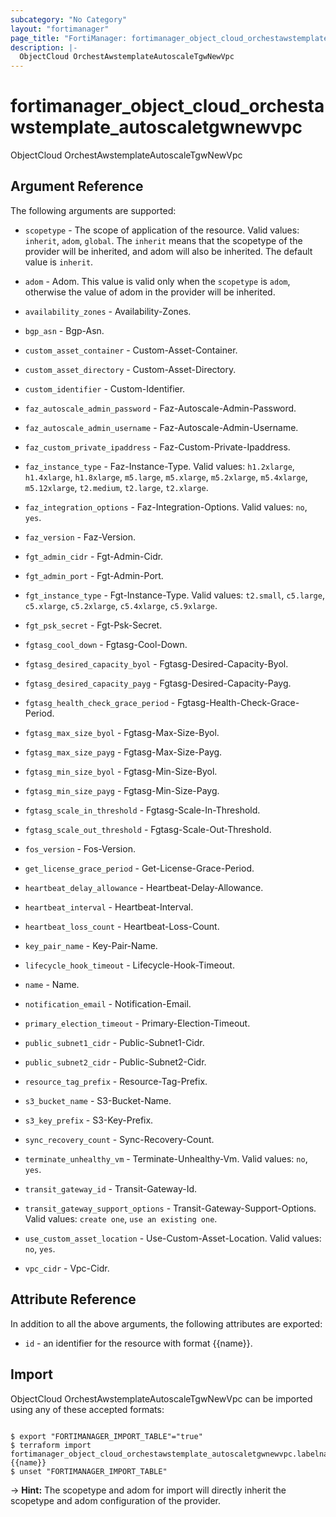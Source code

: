 ```yaml
---
subcategory: "No Category"
layout: "fortimanager"
page_title: "FortiManager: fortimanager_object_cloud_orchestawstemplate_autoscaletgwnewvpc"
description: |-
  ObjectCloud OrchestAwstemplateAutoscaleTgwNewVpc
---
```


# fortimanager_object_cloud_orchestawstemplate_autoscaletgwnewvpc
ObjectCloud OrchestAwstemplateAutoscaleTgwNewVpc

## Argument Reference


The following arguments are supported:

* `scopetype` - The scope of application of the resource. Valid values: `inherit`, `adom`, `global`. The `inherit` means that the scopetype of the provider will be inherited, and adom will also be inherited. The default value is `inherit`.
* `adom` - Adom. This value is valid only when the `scopetype` is `adom`, otherwise the value of adom in the provider will be inherited.

* `availability_zones` - Availability-Zones.
* `bgp_asn` - Bgp-Asn.
* `custom_asset_container` - Custom-Asset-Container.
* `custom_asset_directory` - Custom-Asset-Directory.
* `custom_identifier` - Custom-Identifier.
* `faz_autoscale_admin_password` - Faz-Autoscale-Admin-Password.
* `faz_autoscale_admin_username` - Faz-Autoscale-Admin-Username.
* `faz_custom_private_ipaddress` - Faz-Custom-Private-Ipaddress.
* `faz_instance_type` - Faz-Instance-Type. Valid values: `h1.2xlarge`, `h1.4xlarge`, `h1.8xlarge`, `m5.large`, `m5.xlarge`, `m5.2xlarge`, `m5.4xlarge`, `m5.12xlarge`, `t2.medium`, `t2.large`, `t2.xlarge`.

* `faz_integration_options` - Faz-Integration-Options. Valid values: `no`, `yes`.

* `faz_version` - Faz-Version.
* `fgt_admin_cidr` - Fgt-Admin-Cidr.
* `fgt_admin_port` - Fgt-Admin-Port.
* `fgt_instance_type` - Fgt-Instance-Type. Valid values: `t2.small`, `c5.large`, `c5.xlarge`, `c5.2xlarge`, `c5.4xlarge`, `c5.9xlarge`.

* `fgt_psk_secret` - Fgt-Psk-Secret.
* `fgtasg_cool_down` - Fgtasg-Cool-Down.
* `fgtasg_desired_capacity_byol` - Fgtasg-Desired-Capacity-Byol.
* `fgtasg_desired_capacity_payg` - Fgtasg-Desired-Capacity-Payg.
* `fgtasg_health_check_grace_period` - Fgtasg-Health-Check-Grace-Period.
* `fgtasg_max_size_byol` - Fgtasg-Max-Size-Byol.
* `fgtasg_max_size_payg` - Fgtasg-Max-Size-Payg.
* `fgtasg_min_size_byol` - Fgtasg-Min-Size-Byol.
* `fgtasg_min_size_payg` - Fgtasg-Min-Size-Payg.
* `fgtasg_scale_in_threshold` - Fgtasg-Scale-In-Threshold.
* `fgtasg_scale_out_threshold` - Fgtasg-Scale-Out-Threshold.
* `fos_version` - Fos-Version.
* `get_license_grace_period` - Get-License-Grace-Period.
* `heartbeat_delay_allowance` - Heartbeat-Delay-Allowance.
* `heartbeat_interval` - Heartbeat-Interval.
* `heartbeat_loss_count` - Heartbeat-Loss-Count.
* `key_pair_name` - Key-Pair-Name.
* `lifecycle_hook_timeout` - Lifecycle-Hook-Timeout.
* `name` - Name.
* `notification_email` - Notification-Email.
* `primary_election_timeout` - Primary-Election-Timeout.
* `public_subnet1_cidr` - Public-Subnet1-Cidr.
* `public_subnet2_cidr` - Public-Subnet2-Cidr.
* `resource_tag_prefix` - Resource-Tag-Prefix.
* `s3_bucket_name` - S3-Bucket-Name.
* `s3_key_prefix` - S3-Key-Prefix.
* `sync_recovery_count` - Sync-Recovery-Count.
* `terminate_unhealthy_vm` - Terminate-Unhealthy-Vm. Valid values: `no`, `yes`.

* `transit_gateway_id` - Transit-Gateway-Id.
* `transit_gateway_support_options` - Transit-Gateway-Support-Options. Valid values: `create one`, `use an existing one`.

* `use_custom_asset_location` - Use-Custom-Asset-Location. Valid values: `no`, `yes`.

* `vpc_cidr` - Vpc-Cidr.


## Attribute Reference

In addition to all the above arguments, the following attributes are exported:
* `id` - an identifier for the resource with format {{name}}.

## Import

ObjectCloud OrchestAwstemplateAutoscaleTgwNewVpc can be imported using any of these accepted formats:
```

$ export "FORTIMANAGER_IMPORT_TABLE"="true"
$ terraform import fortimanager_object_cloud_orchestawstemplate_autoscaletgwnewvpc.labelname {{name}}
$ unset "FORTIMANAGER_IMPORT_TABLE"
```
-> **Hint:** The scopetype and adom for import will directly inherit the scopetype and adom configuration of the provider.
